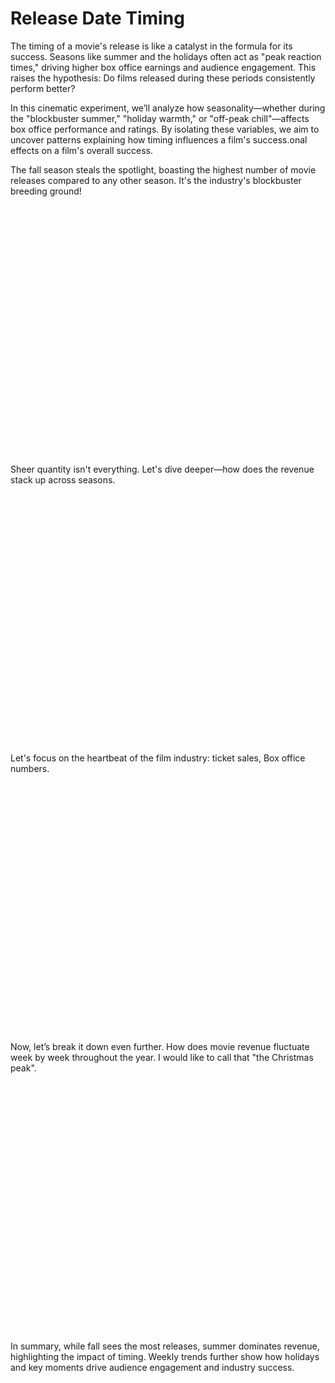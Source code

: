 # Release Date Timing

The timing of a movie's release is like a catalyst in the formula for its success. Seasons like summer and the holidays often act as "peak reaction times," driving higher box office earnings and audience engagement. This raises the hypothesis: Do films released during these periods consistently perform better?

In this cinematic experiment, we’ll analyze how seasonality—whether during the "blockbuster summer," "holiday warmth," or "off-peak chill"—affects box office performance and ratings. By isolating these variables, we aim to uncover patterns explaining how timing influences a film's success.onal effects on a film's overall success.

<script src="https://cdn.plot.ly/plotly-latest.min.js"></script>


The fall season steals the spotlight, boasting the highest number of movie releases compared to any other season. It's the industry's blockbuster breeding ground!
<div id="movies_count_graph" style="height: 400px;"></div>

Sheer quantity isn't everything. Let's dive deeper—how does the revenue stack up across seasons.
<div id="revenue_graph" style="height: 400px;"></div>

Let's focus on the heartbeat of the film industry: ticket sales, Box office numbers.
<div id="box_office_graph" style="height: 400px;"></div>

Now, let’s break it down even further. How does movie revenue fluctuate week by week throughout the year. I would like to call that "the Christmas peak".
<div id="weekly_revenue_graph" style="height: 400px;"></div>

<p> In summary, while fall sees the most releases, summer dominates revenue, highlighting the impact of timing. Weekly trends further show how holidays and key moments drive audience engagement and industry success.
<script>
  // Data for each dataset
  var seasons = ['Fall', 'Spring', 'Summer','Winter'];

  var movies_count = [11648, 10270, 10007, 8876];
  var avg_scores = [57.635928, 57.439815, 57.000971, 57.611792];
  var revenue = [1.155038e+07, 1.485746e+07, 2.119703e+07, 1.383414e+07];
  var box_office = [3.837366e+07, 4.630044e+07, 6.473062e+07, 3.955709e+07];

  // Data for Weekly Movie Revenue
  var weeks = Array.from({ length: 53 }, (_, i) => i + 1);
  var weekly_revenue = [
    3.488478e+06, 7.168681e+06, 5.735429e+06, 5.872685e+06, 7.245216e+06,
    1.842523e+07, 1.038769e+07, 5.135188e+06, 1.438110e+07, 1.049354e+07,
    1.474977e+07, 1.038972e+07, 1.120941e+07, 1.094972e+07, 1.473026e+07,
    9.257742e+06, 1.256392e+07, 1.106167e+07, 1.584672e+07, 2.161837e+07,
    3.448425e+07, 1.049265e+07, 3.936867e+07, 2.699497e+07, 3.769338e+07,
    2.277869e+07, 3.147838e+07, 2.364209e+07, 2.705743e+07, 2.328511e+07,
    1.694422e+07, 1.285691e+07, 8.540282e+06, 5.838918e+06, 1.073097e+07,
    7.405663e+06, 6.518756e+06, 9.832472e+06, 7.179045e+06, 6.890894e+06,
    6.845307e+06, 9.457242e+06, 1.604099e+07, 1.487406e+07, 1.188627e+07,
    2.514698e+07, 2.168965e+07, 1.220306e+07, 2.251107e+07, 4.199028e+07,
    1.941219e+07, 1.115324e+07, 1.264843e+06
  ];

  // Number of Movies in Each Season
var movies_count_trace = {
    x: seasons,
    y: movies_count,
    type: 'bar',
    marker: { color: '#8F00FF' },
    text: movies_count,  // Add the numbers as labels
    textposition: 'auto',  // Position the labels automatically on the bars
};


  // Average Movie Score for Each Season
var revenue_trace = {
    x: seasons,
    y: revenue,
    type: 'bar',
    marker: { color: '#FF7300' },  
};


  // Average Box Office for Each Season
  var box_office_trace = {
    x: seasons,
    y: box_office,
    type: 'bar',
    marker: { color: '#39FF14' },
  };

  // Weekly Movie Revenue Line Plot
  var weekly_revenue_trace = {
    x: weeks,
    y: weekly_revenue,
    mode: 'lines+markers',
    line: { color: '#CC5500', shape: 'spline' },
    name: 'Weekly Revenue',
  };

  // Layout for each graph
  var movies_count_layout = {
    title: 'Number of Movies Per Season',
    xaxis: { title: 'Season' },
    yaxis: { title: 'Number of Movies' },
  };

  var revenue_layout = {
    title: 'Revenue Per Season',
    xaxis: { title: 'Season' },
    yaxis: { title: 'Revenue (in USD)' },
  };

  var box_office_layout = {
    title: 'Average Box Office Per Season',
    xaxis: { title: 'Season' },
    yaxis: { title: 'Box Office (in USD)' },
  };

  var weekly_revenue_layout = {
    title: 'Weekly Movie Revenue per week through out the year',
    xaxis: { title: 'Week of the Year' },
    yaxis: { title: 'Average Revenue (in USD)' },
  };

  // Create the plots with specific layouts
  Plotly.newPlot('movies_count_graph', [movies_count_trace], movies_count_layout);
  Plotly.newPlot('avg_score_graph', [avg_scores_trace], avg_scores_layout);
  Plotly.newPlot('revenue_graph', [revenue_trace], revenue_layout);
  Plotly.newPlot('box_office_graph', [box_office_trace], box_office_layout);
  Plotly.newPlot('weekly_revenue_graph', [weekly_revenue_trace], weekly_revenue_layout);

</script>
